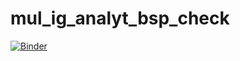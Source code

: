 # mul_ig_analyt_bsp_check
[![Binder](https://mybinder.org/badge_logo.svg)](https://mybinder.org/v2/gh/roman01175/mul_ig_analyt_bsp_check/master?filepath=mul_ig_analyt_bsp_check.ipynb)
